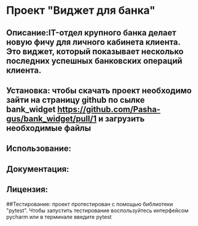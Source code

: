 # Проект "Виджет для банка"

## Описание:IT-отдел крупного банка делает новую фичу для личного кабинета клиента. Это виджет, который показывает несколько последних успешных банковских операций клиента.

## Установка: чтобы скачать проект необходимо зайти на страницу github по сылке bank_widget https://github.com/Pasha-gus/bank_widget/pull/1 и загрузить необходимые файлы

## Использование:

## Документация:

## Лицензия:

##Тестирование: проект протестирован с помощью библиотеки "pytest". Чтобы запустить тестирование воспользуйтесь интерфейсом pycharm или в терминале введите pytest